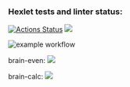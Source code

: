 ### Hexlet tests and linter status:
[![Actions Status](https://github.com/Ekweenox49/php-project-lvl1/workflows/hexlet-check/badge.svg)](https://github.com/Ekweenox49/php-project-lvl1/actions)
<a href="https://codeclimate.com/github/codeclimate/codeclimate/maintainability"><img src="https://api.codeclimate.com/v1/badges/a99a88d28ad37a79dbf6/maintainability" /></a>

![example workflow](https://github.com/Ekweenox49/php-project-lvl1/actions/workflows/lint.yml/badge.svg)

brain-even:
<a href="https://asciinema.org/a/457813" target="_blank"><img src="https://asciinema.org/a/457813.svg" /></a>

brain-calc:
<a href="https://asciinema.org/a/M1BPdL49N3wvY6D0pJOHc7Xar" target="_blank"><img src="https://asciinema.org/a/M1BPdL49N3wvY6D0pJOHc7Xar.svg" /></a>


